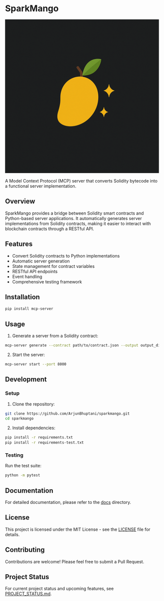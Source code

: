 # SparkMango

![SparkMango Logo](brand/logomark.png)

A Model Context Protocol (MCP) server that converts Solidity bytecode into a functional server implementation.

## Overview

SparkMango provides a bridge between Solidity smart contracts and Python-based server applications. It automatically generates server implementations from Solidity contracts, making it easier to interact with blockchain contracts through a RESTful API.

## Features

- Convert Solidity contracts to Python implementations
- Automatic server generation
- State management for contract variables
- RESTful API endpoints
- Event handling
- Comprehensive testing framework

## Installation

```bash
pip install mcp-server
```

## Usage

1. Generate a server from a Solidity contract:

```bash
mcp-server generate --contract path/to/contract.json --output output_directory
```

2. Start the server:

```bash
mcp-server start --port 8000
```

## Development

### Setup

1. Clone the repository:
```bash
git clone https://github.com/ArjunBhuptani/sparkmango.git
cd sparkmango
```

2. Install dependencies:
```bash
pip install -r requirements.txt
pip install -r requirements-test.txt
```

### Testing

Run the test suite:
```bash
python -m pytest
```

## Documentation

For detailed documentation, please refer to the [docs](docs/) directory.

## License

This project is licensed under the MIT License - see the [LICENSE](LICENSE) file for details.

## Contributing

Contributions are welcome! Please feel free to submit a Pull Request.

## Project Status

For current project status and upcoming features, see [PROJECT_STATUS.md](PROJECT_STATUS.md). 